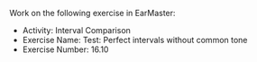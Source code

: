 Work on the following exercise in EarMaster:
- Activity: Interval Comparison
- Exercise Name: Test: Perfect intervals without common tone
- Exercise Number: 16.10
